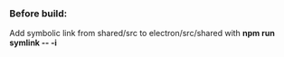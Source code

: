 ### Before build:
Add symbolic link from shared/src to electron/src/shared with **npm run symlink -- -i**